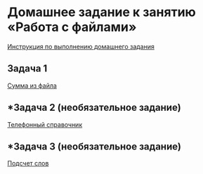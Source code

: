 # Домашнее задание к занятию «Работа с файлами»

[Инструкция по выполнению домашнего задания](../common)

## Задача 1

[Сумма из файла](01)

## \*Задача 2 (необязательное задание)

[Телефонный справочник](02)

## \*Задача 3 (необязательное задание)

[Подсчет слов](03)

